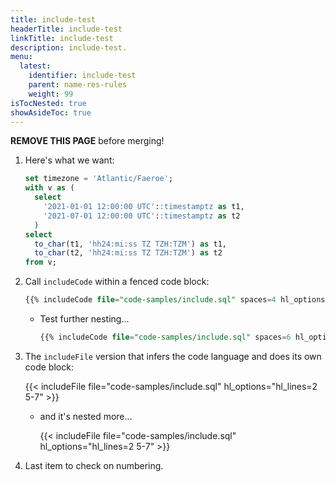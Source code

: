 ```yaml
---
title: include-test
headerTitle: include-test
linkTitle: include-test
description: include-test.
menu:
  latest:
    identifier: include-test
    parent: name-res-rules
    weight: 99
isTocNested: true
showAsideToc: true
---
```


**REMOVE THIS PAGE** before merging!

1. Here's what we want:

    ```sql {hl_lines=[2,"5-7"]}
    set timezone = 'Atlantic/Faeroe';
    with v as (
      select 
        '2021-01-01 12:00:00 UTC'::timestamptz as t1,
        '2021-07-01 12:00:00 UTC'::timestamptz as t2
      )
    select
      to_char(t1, 'hh24:mi:ss TZ TZH:TZM') as t1,
      to_char(t2, 'hh24:mi:ss TZ TZH:TZM') as t2
    from v;
    ```

1. Call `includeCode` within a fenced code block:

    ```sql
    {{% includeCode file="code-samples/include.sql" spaces=4 hl_options="hl_lines=2 5-7" %}}
    ```

    * Test further nesting...

      ```sql
      {{% includeCode file="code-samples/include.sql" spaces=6 hl_options="hl_lines=2 5-7" %}}
      ```

1. The `includeFile` version that infers the code language and does its own code block:

    {{< includeFile file="code-samples/include.sql" hl_options="hl_lines=2 5-7" >}}

    * and it's nested more...

      {{< includeFile file="code-samples/include.sql" hl_options="hl_lines=2 5-7" >}}

1. Last item to check on numbering.
